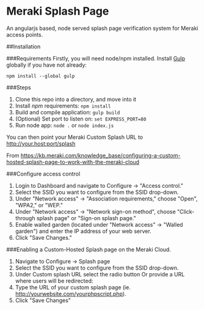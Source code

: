 Meraki Splash Page
==================

An angularjs based, node served splash page verification system for Meraki access points.

##Installation

###Requirements
Firstly, you will need node/npm installed.
Install [Gulp](http://gulpjs.com) globally if you have not already:
```
npm install --global gulp
```

###Steps
1. Clone this repo into a directory, and move into it
2. Install *npm* requirements: `npm install`
3. Build and compile application: `gulp build`
4. (Optional) Set port to listen on: `set EXPRESS_PORT=80`
5. Run node app: `node .`  or `node index.js`

You can then point your Meraki Custom Splash URL to http://your.host:port/splash

From https://kb.meraki.com/knowledge_base/configuring-a-custom-hosted-splash-page-to-work-with-the-meraki-cloud

###Configure access control
1. Login to Dashboard and navigate to Configure -> "Access control."
2. Select the SSID you want to configure from the SSID drop-down.
3. Under "Network access" -> "Association requirements," choose "Open", "WPA2," or "WEP."
4. Under "Network access" -> "Network sign-on method", choose "Click-through splash page" or "Sign-on splash page."
5. Enable walled garden (located under "Network access" -> "Walled garden") and enter the IP address of your web server.
6. Click "Save Changes."

###Enabling a Custom-Hosted Splash page on the Meraki Cloud.
1. Navigate to Configure -> Splash page
2. Select the SSID you want to configure from the SSID drop-down.
3. Under Custom splash URL select the radio button Or provide a URL where users will be redirected:
4. Type the URL of your custom splash page (ie. http://yourwebsite.com/yourphpscript.php).
5. Click "Save Changes"